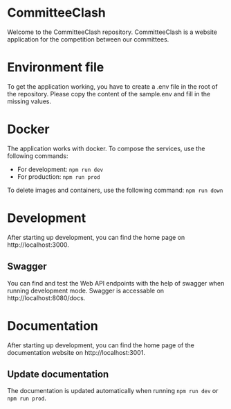# CommitteeClash

Welcome to the CommitteeClash repository. CommitteeClash is a website application for the competition between our committees.

# Environment file

To get the application working, you have to create a .env file in the root of the repository. Please copy the content of the sample.env and fill in the missing values.

# Docker

The application works with docker. To compose the services, use the following commands:

- For development: `npm run dev`
- For production: `npm run prod`

To delete images and containers, use the following command: `npm run down`

# Development

After starting up development, you can find the home page on http://localhost:3000.

## Swagger

You can find and test the Web API endpoints with the help of swagger when running development mode. Swagger is accessable on http://localhost:8080/docs.

# Documentation

After starting up development, you can find the home page of the documentation website on http://localhost:3001.

## Update documentation

The documentation is updated automatically when running `npm run dev` or `npm run prod`.
